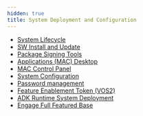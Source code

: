 ```yaml
---
hidden: true
title: System Deployment and Configuration
---
```


- <a href="pg_system_lifecycle.md">System Lifecycle</a>
- <a href="pg_sw_install_and_update.md">SW Install and Update</a>
- <a href="pg_package_signing.md">Package Signing Tools</a>
- <a href="pg_mac_users_guide.md#sec_mac_desktop">Applications (MAC) Desktop</a>
- <a href="pg_mac_users_guide.md#sec_mac_mcp">MAC Control Panel</a>
- <a href="pg_system_configuration.md">System Configuration</a>
- <a href="pg_password_management.md">Password management</a>
- <a href="pg_feature_enablement_token.md">Feature Enablement Token (VOS2)</a>
- <a href="pg_all_deployment.md">ADK Runtime System Deployment</a>
- <a href="pg_engage_ffbase.md">Engage Full Featured Base</a>
